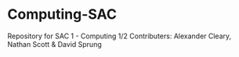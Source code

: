 # Computing-SAC

Repository for SAC 1 - Computing 1/2
Contributers: Alexander Cleary, Nathan Scott & David Sprung
